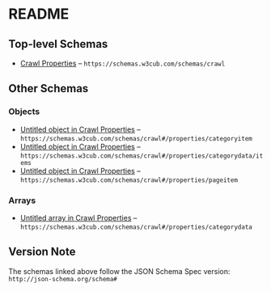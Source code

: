 # README

## Top-level Schemas

-   [Crawl Properties](./crawl.md "This schema is a standard for capturing pictures") – `https://schemas.w3cub.com/schemas/crawl`

## Other Schemas

### Objects

-   [Untitled object in Crawl Properties](./crawl-properties-categoryitem.md) – `https://schemas.w3cub.com/schemas/crawl#/properties/categoryitem`
-   [Untitled object in Crawl Properties](./crawl-properties-categorydata-items.md) – `https://schemas.w3cub.com/schemas/crawl#/properties/categorydata/items`
-   [Untitled object in Crawl Properties](./crawl-properties-pageitem.md) – `https://schemas.w3cub.com/schemas/crawl#/properties/pageitem`

### Arrays

-   [Untitled array in Crawl Properties](./crawl-properties-categorydata.md) – `https://schemas.w3cub.com/schemas/crawl#/properties/categorydata`

## Version Note

The schemas linked above follow the JSON Schema Spec version: `http://json-schema.org/schema#`
